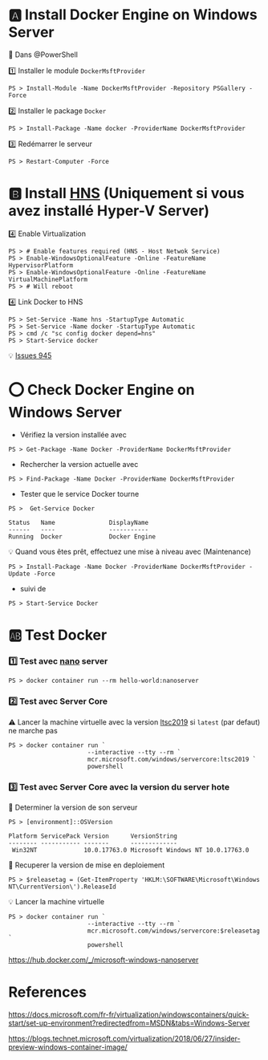 

# :a: Install Docker Engine on Windows Server 

:pushpin: Dans @PowerShell

:one: Installer le module `DockerMsftProvider`

```
PS > Install-Module -Name DockerMsftProvider -Repository PSGallery -Force
```

:two: Installer le package `Docker`

```
PS > Install-Package -Name docker -ProviderName DockerMsftProvider
```

:three: Redémarrer le serveur

```
PS > Restart-Computer -Force
```

# :b: Install [HNS](https://docs.microsoft.com/en-us/virtualization/windowscontainers/container-networking/architecture) (Uniquement si vous avez installé Hyper-V Server)

:four: Enable Virtualization

```
PS > # Enable features required (HNS - Host Netwok Service)
PS > Enable-WindowsOptionalFeature -Online -FeatureName HypervisorPlatform
PS > Enable-WindowsOptionalFeature -Online -FeatureName VirtualMachinePlatform
PS > # Will reboot
```

:four: Link Docker to HNS 

```
PS > Set-Service -Name hns -StartupType Automatic
PS > Set-Service -Name docker -StartupType Automatic
PS > cmd /c "sc config docker depend=hns"
PS > Start-Service docker
```

:bulb: [Issues 945](https://github.com/MicrosoftDocs/Virtualization-Documentation/issues/945)

# :o: Check Docker Engine on Windows Server 

* Vérifiez la version installée avec 

```
PS > Get-Package -Name Docker -ProviderName DockerMsftProvider
```

* Rechercher la version actuelle avec 

```
PS > Find-Package -Name Docker -ProviderName DockerMsftProvider
```

* Tester que le service Docker tourne

```
PS >  Get-Service Docker

Status   Name               DisplayName
------   ----               -----------
Running  Docker             Docker Engine
```

:bulb: Quand vous êtes prêt, effectuez une mise à niveau avec  (Maintenance)

```
PS > Install-Package -Name Docker -ProviderName DockerMsftProvider -Update -Force
```

* suivi de 

```
PS > Start-Service Docker
```


# :ab: Test Docker

### :one: Test avec [nano](https://hub.docker.com/_/microsoft-windows-nanoserver) server

```
PS > docker container run --rm hello-world:nanoserver
```

### :two: Test avec Server Core


:warning: Lancer la machine virtuelle avec la version [ltsc2019](https://docs.microsoft.com/en-us/windows-server/get-started-19/servicing-channels-19#long-term-servicing-channel-ltsc) si `latest` (par defaut) ne marche pas

```
PS > docker container run `
                      --interactive --tty --rm `
                      mcr.microsoft.com/windows/servercore:ltsc2019 `
                      powershell
```

### :three: Test avec Server Core avec la version du server hote


:pushpin: Determiner la version de son serveur

```
PS > [environment]::OSVersion

Platform ServicePack Version      VersionString
-------- ----------- -------      -------------
 Win32NT             10.0.17763.0 Microsoft Windows NT 10.0.17763.0
```

:pushpin: Recuperer la version de mise en deploiement

```
PS > $releasetag = (Get-ItemProperty 'HKLM:\SOFTWARE\Microsoft\Windows NT\CurrentVersion\').ReleaseId
```

:bulb: Lancer la machine virtuelle

```
PS > docker container run `
                      --interactive --tty --rm `
                      mcr.microsoft.com/windows/servercore:$releasetag `
                      powershell
```




https://hub.docker.com/_/microsoft-windows-nanoserver


# References

https://docs.microsoft.com/fr-fr/virtualization/windowscontainers/quick-start/set-up-environment?redirectedfrom=MSDN&tabs=Windows-Server

https://blogs.technet.microsoft.com/virtualization/2018/06/27/insider-preview-windows-container-image/
